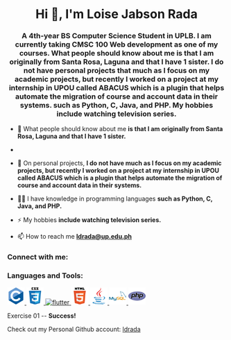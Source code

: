 <h1 align="center">Hi 👋, I'm Loise Jabson Rada</h1>
<h3 align="center">A 4th-year BS Computer Science Student in UPLB. I am currently taking CMSC 100 Web development as one of my courses. What people should know about me is that I am originally from Santa Rosa, Laguna and that I have 1 sister. I do not have personal projects that much as I focus on my academic projects, but recently I worked on a project at my internship in UPOU called ABACUS which is a plugin that helps automate the migration of course and account data in their systems. such as Python, C, Java, and PHP. My hobbies include watching television series.</h3>

- 💬 What people should know about me **is that I am originally from Santa Rosa, Laguna and that I have 1 sister.**
- 
- 🌱 On personal projects, **I do not have much as I focus on my academic projects, but recently I worked on a project at my internship in UPOU called ABACUS which is a plugin that helps automate the migration of course and account data in their systems.**

- 👨‍💻 I have knowledge in programming languages **such as Python, C, Java, and PHP.**

- ⚡ My hobbies **include watching television series.**

- 📫 How to reach me **ldrada@up.edu.ph**



<h3 align="left">Connect with me:</h3>
<p align="left">
</p>

<h3 align="left">Languages and Tools:</h3>
<p align="left"> <a href="https://www.cprogramming.com/" target="_blank" rel="noreferrer"> <img src="https://raw.githubusercontent.com/devicons/devicon/master/icons/c/c-original.svg" alt="c" width="40" height="40"/> </a> <a href="https://www.w3schools.com/css/" target="_blank" rel="noreferrer"> <img src="https://raw.githubusercontent.com/devicons/devicon/master/icons/css3/css3-original-wordmark.svg" alt="css3" width="40" height="40"/> </a> <a href="https://flutter.dev" target="_blank" rel="noreferrer"> <img src="https://www.vectorlogo.zone/logos/flutterio/flutterio-icon.svg" alt="flutter" width="40" height="40"/> </a> <a href="https://www.w3.org/html/" target="_blank" rel="noreferrer"> <img src="https://raw.githubusercontent.com/devicons/devicon/master/icons/html5/html5-original-wordmark.svg" alt="html5" width="40" height="40"/> </a> <a href="https://www.java.com" target="_blank" rel="noreferrer"> <img src="https://raw.githubusercontent.com/devicons/devicon/master/icons/java/java-original.svg" alt="java" width="40" height="40"/> </a> <a href="https://www.mysql.com/" target="_blank" rel="noreferrer"> <img src="https://raw.githubusercontent.com/devicons/devicon/master/icons/mysql/mysql-original-wordmark.svg" alt="mysql" width="40" height="40"/> </a> <a href="https://www.php.net" target="_blank" rel="noreferrer"> <img src="https://raw.githubusercontent.com/devicons/devicon/master/icons/php/php-original.svg" alt="php" width="40" height="40"/> </a> </p>

Exercise 01 -- <b>Success!</b>

Check out my Personal Github account: <a href="https://github.com/ldrada">ldrada</a> 


<!--
**ldrada/ldrada** is a ✨ _special_ ✨ repository because its `README.md` (this file) appears on your GitHub profile.

Here are some ideas to get you started:

- 🔭 I’m currently working on ...
- 🌱 I’m currently learning ...
- 👯 I’m looking to collaborate on ...
- 🤔 I’m looking for help with ...
- 💬 Ask me about ...
- 📫 How to reach me: ...
- 😄 Pronouns: ...
- ⚡ Fun fact: ...
-->
